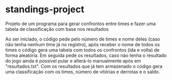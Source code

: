 # standings-project
Projeto de um programa para gerar confrontos entre times e fazer uma tabela de classificação com base nos resultados

Ao ser iniciado, o código pede pelo número de times e nome deles (caso não tenha nenhum time já no registro), após receber o nome de todos os times o código gera uma tabela com todos os confrontos (ida e volta) de forma aleatória. Em seguida pede os resultados, caso não tenha o resultado do jogo ainda é possível pular e alterá-lo manualmente após em "resultados.txt".
Com os resultados que já tem armazenado o código gera uma classificação com os times, número de vitórias e derrotas e o saldo.
